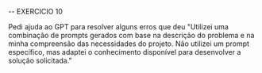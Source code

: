 -- EXERCICIO 10

Pedi ajuda ao GPT para resolver alguns erros que deu
"Utilizei uma combinação de prompts gerados com base na descrição do problema e na minha compreensão das necessidades do projeto. Não utilizei um prompt específico, mas adaptei o conhecimento disponível para desenvolver a solução solicitada."
